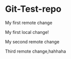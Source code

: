 # Git-Test-repo

My first remote change

My first local change!

My second remote change

Third remote change,hahhaha
